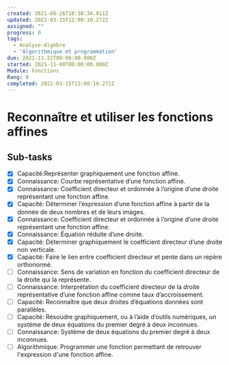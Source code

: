 ```yaml
---
created: 2021-08-26T10:38:34.011Z
updated: 2022-03-15T12:08:10.272Z
assigned: ""
progress: 0
tags:
  - Analyse-Algèbre
  - 'Algorithmique et programmation'
due: 2021-11-22T00:00:00.000Z
started: 2021-11-08T00:00:00.000Z
Module: Fonctions
Rang: 0
completed: 2022-03-15T12:08:10.272Z
---
```


# Reconnaître et utiliser les fonctions affines

## Sub-tasks

- [x] Capacité:Représenter graphiquement une fonction affine.
- [x] Connaissance: Courbe représentative d’une fonction affine.
- [x] Connaissance: Coefficient directeur et ordonnée à l’origine d’une droite représentant une fonction affine.
- [x] Capacité: Déterminer l’expression d’une fonction affine à partir de la donnée de deux nombres et de leurs images.
- [x] Connaissance: Coefficient directeur et ordonnée à l’origine d’une droite représentant une fonction affine.
- [x] Connaissance: Équation réduite d’une droite.
- [x] Capacité: Déterminer graphiquement le coefficient directeur d’une droite non verticale.
- [x] Capacité: Faire le lien entre coefficient directeur et pente dans un repère orthonormé.
- [ ] Connaissance: Sens de variation en fonction du coefficient directeur de la droite qui la représente.
- [ ] Connaissance: Interprétation du coefficient directeur de la droite représentative d’une fonction affine comme taux d’accroissement.
- [ ] Capacité: Reconnaître que deux droites d’équations données sont parallèles.
- [ ] Capacité: Résoudre graphiquement, ou à l’aide d’outils numériques, un système de deux équations du premier degré à deux inconnues.
- [ ] Connaissance: Système de deux équations du premier degré à deux inconnues.
- [ ] Algorithmique: Programmer une fonction permettant de retrouver l'expression d'une fonction affine.
